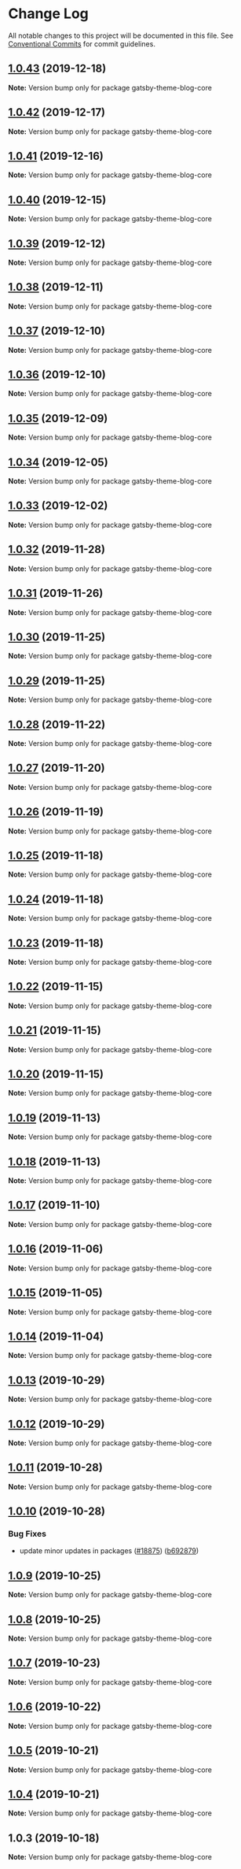 # Change Log

All notable changes to this project will be documented in this file.
See [Conventional Commits](https://conventionalcommits.org) for commit guidelines.

## [1.0.43](https://github.com/gatsbyjs/gatsby/compare/gatsby-theme-blog-core@1.0.42...gatsby-theme-blog-core@1.0.43) (2019-12-18)

**Note:** Version bump only for package gatsby-theme-blog-core

## [1.0.42](https://github.com/gatsbyjs/gatsby/compare/gatsby-theme-blog-core@1.0.41...gatsby-theme-blog-core@1.0.42) (2019-12-17)

**Note:** Version bump only for package gatsby-theme-blog-core

## [1.0.41](https://github.com/gatsbyjs/gatsby/compare/gatsby-theme-blog-core@1.0.40...gatsby-theme-blog-core@1.0.41) (2019-12-16)

**Note:** Version bump only for package gatsby-theme-blog-core

## [1.0.40](https://github.com/gatsbyjs/gatsby/compare/gatsby-theme-blog-core@1.0.39...gatsby-theme-blog-core@1.0.40) (2019-12-15)

**Note:** Version bump only for package gatsby-theme-blog-core

## [1.0.39](https://github.com/gatsbyjs/gatsby/compare/gatsby-theme-blog-core@1.0.38...gatsby-theme-blog-core@1.0.39) (2019-12-12)

**Note:** Version bump only for package gatsby-theme-blog-core

## [1.0.38](https://github.com/gatsbyjs/gatsby/compare/gatsby-theme-blog-core@1.0.37...gatsby-theme-blog-core@1.0.38) (2019-12-11)

**Note:** Version bump only for package gatsby-theme-blog-core

## [1.0.37](https://github.com/gatsbyjs/gatsby/compare/gatsby-theme-blog-core@1.0.35...gatsby-theme-blog-core@1.0.37) (2019-12-10)

**Note:** Version bump only for package gatsby-theme-blog-core

## [1.0.36](https://github.com/gatsbyjs/gatsby/compare/gatsby-theme-blog-core@1.0.35...gatsby-theme-blog-core@1.0.36) (2019-12-10)

**Note:** Version bump only for package gatsby-theme-blog-core

## [1.0.35](https://github.com/gatsbyjs/gatsby/compare/gatsby-theme-blog-core@1.0.34...gatsby-theme-blog-core@1.0.35) (2019-12-09)

**Note:** Version bump only for package gatsby-theme-blog-core

## [1.0.34](https://github.com/gatsbyjs/gatsby/compare/gatsby-theme-blog-core@1.0.33...gatsby-theme-blog-core@1.0.34) (2019-12-05)

**Note:** Version bump only for package gatsby-theme-blog-core

## [1.0.33](https://github.com/gatsbyjs/gatsby/compare/gatsby-theme-blog-core@1.0.32...gatsby-theme-blog-core@1.0.33) (2019-12-02)

**Note:** Version bump only for package gatsby-theme-blog-core

## [1.0.32](https://github.com/gatsbyjs/gatsby/compare/gatsby-theme-blog-core@1.0.31...gatsby-theme-blog-core@1.0.32) (2019-11-28)

**Note:** Version bump only for package gatsby-theme-blog-core

## [1.0.31](https://github.com/gatsbyjs/gatsby/compare/gatsby-theme-blog-core@1.0.30...gatsby-theme-blog-core@1.0.31) (2019-11-26)

**Note:** Version bump only for package gatsby-theme-blog-core

## [1.0.30](https://github.com/gatsbyjs/gatsby/compare/gatsby-theme-blog-core@1.0.29...gatsby-theme-blog-core@1.0.30) (2019-11-25)

**Note:** Version bump only for package gatsby-theme-blog-core

## [1.0.29](https://github.com/gatsbyjs/gatsby/compare/gatsby-theme-blog-core@1.0.28...gatsby-theme-blog-core@1.0.29) (2019-11-25)

**Note:** Version bump only for package gatsby-theme-blog-core

## [1.0.28](https://github.com/gatsbyjs/gatsby/compare/gatsby-theme-blog-core@1.0.27...gatsby-theme-blog-core@1.0.28) (2019-11-22)

**Note:** Version bump only for package gatsby-theme-blog-core

## [1.0.27](https://github.com/gatsbyjs/gatsby/compare/gatsby-theme-blog-core@1.0.26...gatsby-theme-blog-core@1.0.27) (2019-11-20)

**Note:** Version bump only for package gatsby-theme-blog-core

## [1.0.26](https://github.com/gatsbyjs/gatsby/compare/gatsby-theme-blog-core@1.0.25...gatsby-theme-blog-core@1.0.26) (2019-11-19)

**Note:** Version bump only for package gatsby-theme-blog-core

## [1.0.25](https://github.com/gatsbyjs/gatsby/compare/gatsby-theme-blog-core@1.0.24...gatsby-theme-blog-core@1.0.25) (2019-11-18)

**Note:** Version bump only for package gatsby-theme-blog-core

## [1.0.24](https://github.com/gatsbyjs/gatsby/compare/gatsby-theme-blog-core@1.0.23...gatsby-theme-blog-core@1.0.24) (2019-11-18)

**Note:** Version bump only for package gatsby-theme-blog-core

## [1.0.23](https://github.com/gatsbyjs/gatsby/compare/gatsby-theme-blog-core@1.0.22...gatsby-theme-blog-core@1.0.23) (2019-11-18)

**Note:** Version bump only for package gatsby-theme-blog-core

## [1.0.22](https://github.com/gatsbyjs/gatsby/compare/gatsby-theme-blog-core@1.0.21...gatsby-theme-blog-core@1.0.22) (2019-11-15)

**Note:** Version bump only for package gatsby-theme-blog-core

## [1.0.21](https://github.com/gatsbyjs/gatsby/compare/gatsby-theme-blog-core@1.0.20...gatsby-theme-blog-core@1.0.21) (2019-11-15)

**Note:** Version bump only for package gatsby-theme-blog-core

## [1.0.20](https://github.com/gatsbyjs/gatsby/compare/gatsby-theme-blog-core@1.0.19...gatsby-theme-blog-core@1.0.20) (2019-11-15)

**Note:** Version bump only for package gatsby-theme-blog-core

## [1.0.19](https://github.com/gatsbyjs/gatsby/compare/gatsby-theme-blog-core@1.0.18...gatsby-theme-blog-core@1.0.19) (2019-11-13)

**Note:** Version bump only for package gatsby-theme-blog-core

## [1.0.18](https://github.com/gatsbyjs/gatsby/compare/gatsby-theme-blog-core@1.0.17...gatsby-theme-blog-core@1.0.18) (2019-11-13)

**Note:** Version bump only for package gatsby-theme-blog-core

## [1.0.17](https://github.com/gatsbyjs/gatsby/compare/gatsby-theme-blog-core@1.0.16...gatsby-theme-blog-core@1.0.17) (2019-11-10)

**Note:** Version bump only for package gatsby-theme-blog-core

## [1.0.16](https://github.com/gatsbyjs/gatsby/compare/gatsby-theme-blog-core@1.0.15...gatsby-theme-blog-core@1.0.16) (2019-11-06)

**Note:** Version bump only for package gatsby-theme-blog-core

## [1.0.15](https://github.com/gatsbyjs/gatsby/compare/gatsby-theme-blog-core@1.0.14...gatsby-theme-blog-core@1.0.15) (2019-11-05)

**Note:** Version bump only for package gatsby-theme-blog-core

## [1.0.14](https://github.com/gatsbyjs/gatsby/compare/gatsby-theme-blog-core@1.0.13...gatsby-theme-blog-core@1.0.14) (2019-11-04)

**Note:** Version bump only for package gatsby-theme-blog-core

## [1.0.13](https://github.com/gatsbyjs/gatsby/compare/gatsby-theme-blog-core@1.0.12...gatsby-theme-blog-core@1.0.13) (2019-10-29)

**Note:** Version bump only for package gatsby-theme-blog-core

## [1.0.12](https://github.com/gatsbyjs/gatsby/compare/gatsby-theme-blog-core@1.0.11...gatsby-theme-blog-core@1.0.12) (2019-10-29)

**Note:** Version bump only for package gatsby-theme-blog-core

## [1.0.11](https://github.com/gatsbyjs/gatsby/compare/gatsby-theme-blog-core@1.0.10...gatsby-theme-blog-core@1.0.11) (2019-10-28)

**Note:** Version bump only for package gatsby-theme-blog-core

## [1.0.10](https://github.com/gatsbyjs/gatsby/compare/gatsby-theme-blog-core@1.0.9...gatsby-theme-blog-core@1.0.10) (2019-10-28)

### Bug Fixes

- update minor updates in packages ([#18875](https://github.com/gatsbyjs/gatsby/issues/18875)) ([b692879](https://github.com/gatsbyjs/gatsby/commit/b692879))

## [1.0.9](https://github.com/gatsbyjs/gatsby/compare/gatsby-theme-blog-core@1.0.8...gatsby-theme-blog-core@1.0.9) (2019-10-25)

**Note:** Version bump only for package gatsby-theme-blog-core

## [1.0.8](https://github.com/gatsbyjs/gatsby/compare/gatsby-theme-blog-core@1.0.7...gatsby-theme-blog-core@1.0.8) (2019-10-25)

**Note:** Version bump only for package gatsby-theme-blog-core

## [1.0.7](https://github.com/gatsbyjs/gatsby/compare/gatsby-theme-blog-core@1.0.6...gatsby-theme-blog-core@1.0.7) (2019-10-23)

**Note:** Version bump only for package gatsby-theme-blog-core

## [1.0.6](https://github.com/gatsbyjs/gatsby/compare/gatsby-theme-blog-core@1.0.5...gatsby-theme-blog-core@1.0.6) (2019-10-22)

**Note:** Version bump only for package gatsby-theme-blog-core

## [1.0.5](https://github.com/gatsbyjs/gatsby/compare/gatsby-theme-blog-core@1.0.4...gatsby-theme-blog-core@1.0.5) (2019-10-21)

**Note:** Version bump only for package gatsby-theme-blog-core

## [1.0.4](https://github.com/gatsbyjs/gatsby/compare/gatsby-theme-blog-core@1.0.3...gatsby-theme-blog-core@1.0.4) (2019-10-21)

**Note:** Version bump only for package gatsby-theme-blog-core

## 1.0.3 (2019-10-18)

**Note:** Version bump only for package gatsby-theme-blog-core
